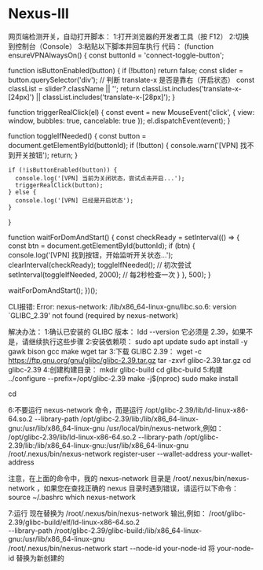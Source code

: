 # Nexus-III

网页端检测开关，自动打开脚本：
1:打开浏览器的开发者工具（按 F12）
2:切换到控制台（Console）
3:粘贴以下脚本并回车执行
代码：
(function ensureVPNAlwaysOn() {
  const buttonId = 'connect-toggle-button';

  function isButtonEnabled(button) {
    if (!button) return false;
    const slider = button.querySelector('div');
    // 判断 translate-x 是否是靠右（开启状态）
    const classList = slider?.className || '';
    return classList.includes('translate-x-[24px]') || classList.includes('translate-x-[28px]');
  }

  function triggerRealClick(el) {
    const event = new MouseEvent('click', {
      view: window,
      bubbles: true,
      cancelable: true
    });
    el.dispatchEvent(event);
  }

  function toggleIfNeeded() {
    const button = document.getElementById(buttonId);
    if (!button) {
      console.warn('[VPN] 找不到开关按钮');
      return;
    }

    if (!isButtonEnabled(button)) {
      console.log('[VPN] 当前为关闭状态，尝试点击开启...');
      triggerRealClick(button);
    } else {
      console.log('[VPN] 已经是开启状态');
    }
  }

  function waitForDomAndStart() {
    const checkReady = setInterval(() => {
      const btn = document.getElementById(buttonId);
      if (btn) {
        console.log('[VPN] 找到按钮，开始监听开关状态...');
        clearInterval(checkReady);
        toggleIfNeeded(); // 初次尝试
        setInterval(toggleIfNeeded, 2000); // 每2秒检查一次
      }
    }, 500);
  }

  waitForDomAndStart();
})();


CLI报错:
Error: nexus-network: /lib/x86_64-linux-gnu/libc.so.6: version `GLIBC_2.39' not found (required by nexus-network)

解决办法：
1:确认已安装的 GLIBC 版本：
ldd --version
它必须是 2.39，如果不是，请继续执行这些步骤
2:安装依赖项：
sudo apt update
sudo apt install -y gawk bison gcc make wget tar
3:下载 GLIBC 2.39：
wget -c https://ftp.gnu.org/gnu/glibc/glibc-2.39.tar.gz
tar -zxvf glibc-2.39.tar.gz
cd glibc-2.39
4:创建构建目录：
mkdir glibc-build
cd glibc-build
5:构建
../configure --prefix=/opt/glibc-2.39
make -j$(nproc)
sudo make install

cd

6:不要运行 nexus-network 命令，而是运行 /opt/glibc-2.39/lib/ld-linux-x86-64.so.2 --library-path /opt/glibc-2.39/lib:/lib/x86_64-linux-gnu:/usr/lib/x86_64-linux-gnu /usr/local/bin/nexus-network,例如：
/opt/glibc-2.39/lib/ld-linux-x86-64.so.2 --library-path /opt/glibc-2.39/lib:/lib/x86_64-linux-gnu:/usr/lib/x86_64-linux-gnu /root/.nexus/bin/nexus-network register-user --wallet-address your-wallet-address

注意，在上面的命令中，我的 nexus-network 目录是 /root/.nexus/bin/nexus-network ，如果您在查找正确的 nexus 目录时遇到错误，请运行以下命令：
source ~/.bashrc
which nexus-network

7:运行
现在替换为 /root/.nexus/bin/nexus-network 输出,例如：
/root/glibc-2.39/glibc-build/elf/ld-linux-x86-64.so.2 \
  --library-path /root/glibc-2.39/glibc-build:/lib/x86_64-linux-gnu:/usr/lib/x86_64-linux-gnu \
  /root/.nexus/bin/nexus-network start --node-id your-node-id
  将 your-node-id 替换为新创建的


